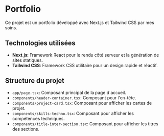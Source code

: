# Portfolio

Ce projet est un portfolio développé avec Next.js et Tailwind CSS par mes soins.

## Technologies utilisées

- **Next.js**: Framework React pour le rendu côté serveur et la génération de sites statiques.
- **Tailwind CSS**: Framework CSS utilitaire pour un design rapide et réactif.

## Structure du projet

- `app/page.tsx`: Composant principal de la page d'accueil.
- `components/header-container.tsx`: Composant pour l'en-tête.
- `components/project-card.tsx`: Composant pour afficher les cartes de projet.
- `components/skills-techno.tsx`: Composant pour afficher les compétences techniques.
- `components/title-inter-section.tsx`: Composant pour afficher les titres des sections.
